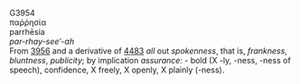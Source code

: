 <body>
  <p>G3954<br>  παῤῥησία  <br> parrhēsia  <br><i>par-rhay-see‘-ah </i><br>From <a href="g3956.htm">3956</a> and a derivative of <a href="g4483.htm">4483</a>  <i>all</i> out <i>spokenness</i>, that is, <i>frankness</i>, <i>bluntness</i>, <i>publicity</i>; by implication <i>assurance:</i> - bold (X -ly, -ness, -ness of speech), confidence, X freely, X openly, X plainly (-ness).<br></p>
 </body>